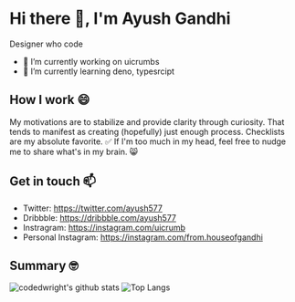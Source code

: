 # Hi there 👋, I'm Ayush Gandhi
Designer who code

- 🔭 I’m currently working on uicrumbs
- 🌱 I’m currently learning deno, typesrcipt

## How I work 😄
My motivations are to stabilize and provide clarity through curiosity. That tends to manifest as creating (hopefully) just enough process. Checklists are my absolute favorite. ✅ If I'm too much in my head, feel free to nudge me to share what's in my brain. 😸

## Get in touch 📫 
- Twitter: https://twitter.com/ayush577
- Dribbble: https://dribbble.com/ayush577
- Instragram: https://instagram.com/uicrumb
- Personal Instagram: https://instagram.com/from.houseofgandhi

## Summary 🤓 
![codedwright's github stats](https://github-readme-stats.vercel.app/api?username=ayush577&hide=stars,prs,contribs,issues,contrib&show_icons=true&count_private=true)
![Top Langs](https://github-readme-stats.vercel.app/api/top-langs/?username=ayush577&&layout=compact&hide=hack)

<!--
**ayush577/ayush577** is a ✨ _special_ ✨ repository because its `README.md` (this file) appears on your GitHub profile.

Here are some ideas to get you started:

- 🔭 I’m currently working on ...
- 🌱 I’m currently learning ...
- 👯 I’m looking to collaborate on ...
- 🤔 I’m looking for help with ...
- 💬 Ask me about ...
- 📫 How to reach me: ...
- 😄 Pronouns: ...
- ⚡ Fun fact: ...
-->
